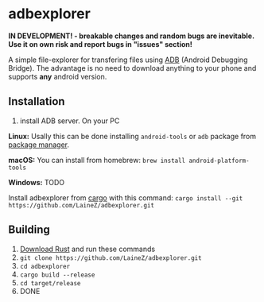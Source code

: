 # adbexplorer
**IN DEVELOPMENT! - breakable changes and random bugs are inevitable. Use it on own risk and report bugs in "issues" section!**

A simple file-explorer for transfering files using [ADB](https://developer.android.com/studio/command-line/adb) (Android Debugging Bridge). The advantage is no need to download anything to your phone and supports **any** android version.

## Installation

1. install ADB server. On your PC

**Linux:**
Usally this can be done installing ```android-tools``` or ```adb``` package from [package manager](https://command-not-found.com/adb).

**macOS:**
You can install from homebrew:
```brew install android-platform-tools```

**Windows:** TODO

Install adbexplorer from [cargo](https://crates.io/) with this command: ``cargo install --git https://github.com/LaineZ/adbexplorer.git``

## Building
1. [Download Rust]([https://www.rust-lang.org/learn/get-started) and run these commands
2. ```git clone https://github.com/LaineZ/adbexplorer.git```
3. ```cd adbexplorer```
4. ```cargo build --release```
5. ```cd target/release```
6. DONE